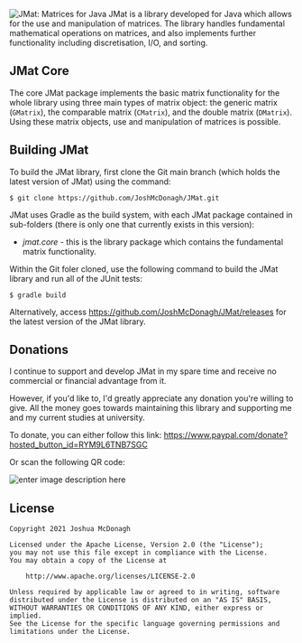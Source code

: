 ﻿![JMat: Matrices for Java](https://1.bp.blogspot.com/-HBB4foZmv4I/YPxmtma_HJI/AAAAAAAAAcY/TuLtrSs18VwJPzXNnTyyxJwWRYMOUY3dACLcBGAsYHQ/s928/Matrices+for+Java+Banner.png)
JMat is a library developed for Java which allows for the use and manipulation of matrices. The library handles fundamental mathematical operations on matrices, and also implements further functionality including discretisation, I/O, and sorting.

## JMat Core

The core JMat package implements the basic matrix functionality for the whole library using three main types of matrix object: the generic matrix (`GMatrix`), the comparable matrix (`CMatrix`), and the double matrix (`DMatrix`). Using these matrix objects, use and manipulation of matrices is possible.

## Building JMat

To build the JMat library, first clone the Git main branch (which holds the latest version of JMat) using the command:

	$ git clone https://github.com/JoshMcDonagh/JMat.git

JMat uses Gradle as the build system, with each JMat package contained in sub-folders (there is only one that currently exists in this version):

* *jmat.core* - this is the library package which contains the fundamental matrix functionality.

Within the Git foler cloned, use the following command to build the JMat library and run all of the JUnit tests:

	$ gradle build

Alternatively, access https://github.com/JoshMcDonagh/JMat/releases for the latest version of the JMat library.

## Donations

I continue to support and develop JMat in my spare time and receive no commercial or financial advantage from it.

However, if you'd like to, I'd greatly appreciate any donation you're willing to give. All the money goes towards maintaining this library and supporting me and my current studies at university.

To donate, you can either follow this link:
https://www.paypal.com/donate?hosted_button_id=RYM9L6TNB7SGC

Or scan the following QR code:

![enter image description here](https://1.bp.blogspot.com/-OCzvZJxrtz4/YTEnmNntipI/AAAAAAAAAdE/qKhC01NIC14sY84_HPpIAZRHtTGv3tkigCLcBGAsYHQ/s0/QR+code.png)

## License

```
Copyright 2021 Joshua McDonagh

Licensed under the Apache License, Version 2.0 (the "License");
you may not use this file except in compliance with the License.
You may obtain a copy of the License at

    http://www.apache.org/licenses/LICENSE-2.0

Unless required by applicable law or agreed to in writing, software
distributed under the License is distributed on an "AS IS" BASIS,
WITHOUT WARRANTIES OR CONDITIONS OF ANY KIND, either express or implied.
See the License for the specific language governing permissions and
limitations under the License.
```
